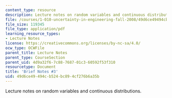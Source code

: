 ```yaml
---
content_type: resource
description: Lecture notes on random variables and continuous distributions.
file: /courses/1-010-uncertainty-in-engineering-fall-2008/49d6ce49494cb524bc894cf276b6a35b_notes_03.pdf
file_size: 119345
file_type: application/pdf
learning_resource_types:
- Lecture Notes
license: https://creativecommons.org/licenses/by-nc-sa/4.0/
ocw_type: OCWFile
parent_title: Lecture Notes
parent_type: CourseSection
parent_uid: 4d9a32f6-7c88-7687-01c3-60592f53f310
resourcetype: Document
title: 'Brief Notes #3'
uid: 49d6ce49-494c-b524-bc89-4cf276b6a35b
---
```

Lecture notes on random variables and continuous distributions.